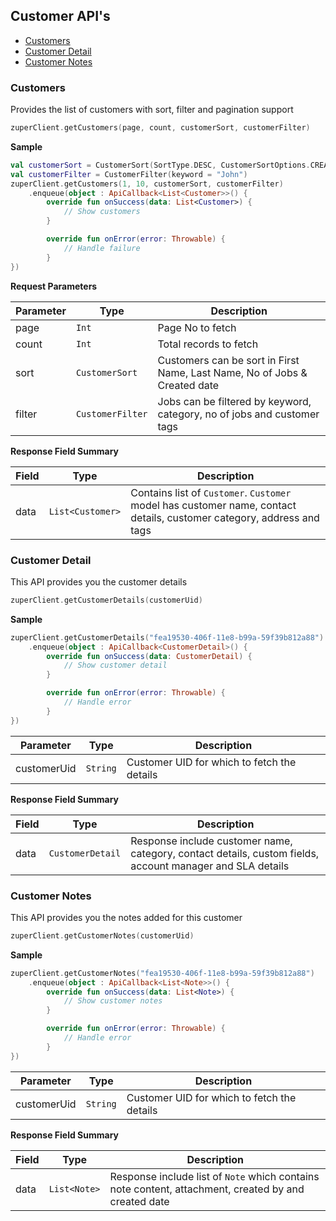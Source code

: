 ## Customer API's

- [Customers](#customers)
- [Customer Detail](#customer-detail)
- [Customer Notes](#customer-notes)

### Customers

Provides the list of customers with sort, filter and pagination support

```kotlin
zuperClient.getCustomers(page, count, customerSort, customerFilter)
```

**Sample**

```kotlin
val customerSort = CustomerSort(SortType.DESC, CustomerSortOptions.CREATED_DATE)
val customerFilter = CustomerFilter(keyword = "John")
zuperClient.getCustomers(1, 10, customerSort, customerFilter)
	.enqueue(object : ApiCallback<List<Customer>>() {
        override fun onSuccess(data: List<Customer>) {
            // Show customers
        }

        override fun onError(error: Throwable) {
            // Handle failure
        }
})
```

**Request Parameters**

| **Parameter** | **Type**         | **Description**                                              |
| ------------- | ---------------- | ------------------------------------------------------------ |
| page          | `Int`            | Page No to fetch                                             |
| count         | `Int`            | Total records to fetch                                       |
| sort          | `CustomerSort`   | Customers can be sort in First Name, Last Name, No of Jobs & Created date |
| filter        | `CustomerFilter` | Jobs can be filtered by keyword, category, no of jobs and customer tags |

**Response Field Summary**

| **Field** | **Type**         | **Description**                                              |
| --------- | ---------------- | ------------------------------------------------------------ |
| data      | `List<Customer>` | Contains list of `Customer`. `Customer` model has customer name, contact details, customer category, address and tags |

### Customer Detail

This API provides you the customer details

```kotlin
zuperClient.getCustomerDetails(customerUid)
```

**Sample**

```kotlin
zuperClient.getCustomerDetails("fea19530-406f-11e8-b99a-59f39b812a88")
	.enqueue(object : ApiCallback<CustomerDetail>() {
        override fun onSuccess(data: CustomerDetail) {
            // Show customer detail
        }

        override fun onError(error: Throwable) {
            // Handle error
        }
})
```

| **Parameter** | **Type** | **Description**                             |
| ------------- | -------- | ------------------------------------------- |
| customerUid   | `String` | Customer UID for which to fetch the details |

**Response Field Summary**

| **Field** | **Type**         | **Description**                                              |
| --------- | ---------------- | ------------------------------------------------------------ |
| data      | `CustomerDetail` | Response include customer name, category, contact details, custom fields, account manager and SLA details |

### Customer Notes

This API provides you the notes added for this customer

```kotlin
zuperClient.getCustomerNotes(customerUid)
```

**Sample**

```kotlin
zuperClient.getCustomerNotes("fea19530-406f-11e8-b99a-59f39b812a88")
	.enqueue(object : ApiCallback<List<Note>>() {
        override fun onSuccess(data: List<Note>) {
            // Show customer notes
        }

        override fun onError(error: Throwable) {
            // Handle error
        }
})
```

| **Parameter** | **Type** | **Description**                             |
| ------------- | -------- | ------------------------------------------- |
| customerUid   | `String` | Customer UID for which to fetch the details |

**Response Field Summary**

| **Field** | **Type**     | **Description**                                              |
| --------- | ------------ | ------------------------------------------------------------ |
| data      | `List<Note>` | Response include list of `Note` which contains note content, attachment, created by and created date |
